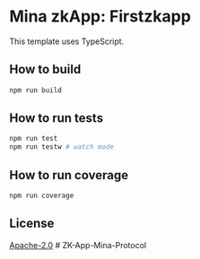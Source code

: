 # Mina zkApp: Firstzkapp

This template uses TypeScript.

## How to build

```sh
npm run build
```

## How to run tests

```sh
npm run test
npm run testw # watch mode
```

## How to run coverage

```sh
npm run coverage
```

## License

[Apache-2.0](LICENSE)
#   Z K - A p p - M i n a - P r o t o c o l  
 